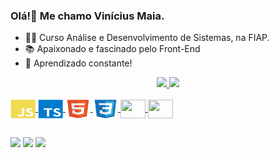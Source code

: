 
### Olá!👋 Me chamo Vinícius Maia.

- 👨‍💻 Curso Análise e Desenvolvimento de Sistemas, na FIAP.
- 📚 Apaixonado e fascinado pelo Front-End
- 🤩 Aprendizado constante!

<div align="center">
  <a href="https://github.com/ViniMaia03">
  <img height="180em" src="https://github-readme-stats.vercel.app/api?username=vinimaia03&show_icons=true&theme=tokyonight&include_all_commits=true&count_private=true"/>
  <img height="180em" src="https://github-readme-stats.vercel.app/api/top-langs/?username=vinimaia03&layout=compact&langs_count=7&theme=tokyonight"/>
</div>
  <div style="display: inline_block"><br>
  <img align="center" alt="Vini-Js" height="30" width="40" src="https://raw.githubusercontent.com/devicons/devicon/master/icons/javascript/javascript-plain.svg">
  <img align="center" alt="Vini-Ts" height="30" width="40" src="https://raw.githubusercontent.com/devicons/devicon/master/icons/typescript/typescript-plain.svg">
  <img align="center" alt="Vini-HTML" height="30" width="40" src="https://raw.githubusercontent.com/devicons/devicon/master/icons/html5/html5-original.svg">
  <img align="center" alt="Vini-CSS" height="30" width="40" src="https://raw.githubusercontent.com/devicons/devicon/master/icons/css3/css3-original.svg">
  <img align="center" alt"Vini-git" height="30" width="40" src="https://cdn.jsdelivr.net/gh/devicons/devicon/icons/git/git-original.svg">
  <img align="center" alt"Vini-sass" height="30" width="40" src="https://cdn.jsdelivr.net/gh/devicons/devicon/icons/sass/sass-original.svg">
</div>
  
##
  
<div> 
  <a href="https://instagram.com/vinimaia_s" target="_blank"><img src="https://img.shields.io/badge/-Instagram-%23E4405F?style=for-the-badge&logo=instagram&logoColor=white" target="_blank"></a>
  <a href = "mailto:viniciusmsantos02@gmail.com@gmail.com"><img src="https://img.shields.io/badge/-Gmail-%23333?style=for-the-badge&logo=gmail&logoColor=white" target="_blank"></a>
  <a href="https://www.linkedin.com/in/viniciusmaia03" target="_blank"><img src="https://img.shields.io/badge/-LinkedIn-%230077B5?style=for-the-badge&logo=linkedin&logoColor=white" target="_blank"></a>   
</div>
